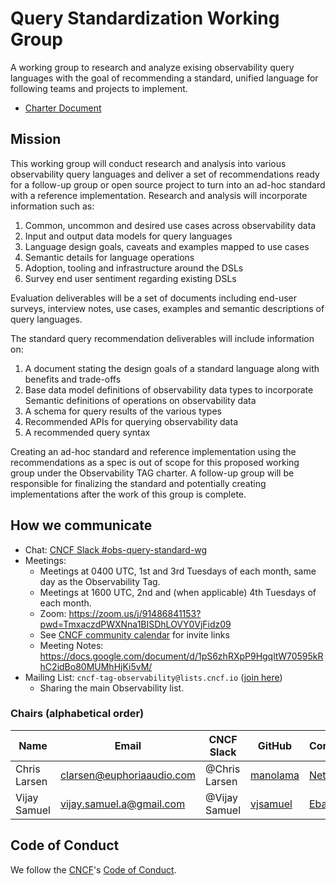 # Query Standardization Working Group

A working group to research and analyze exising observability query languages with the goal of
recommending a standard, unified language for following teams and projects to implement.

* [Charter Document](https://docs.google.com/document/d/1JRQ4hoLtvWl6NqBu_RN8T7tFaFY5jkzdzsB9H-V370A/edit#)

## Mission

This working group will conduct research and analysis into various observability query languages and 
deliver a set of recommendations ready for a follow-up group or open source project to turn into an 
ad-hoc standard with a reference implementation. Research and analysis will incorporate information 
such as:

1) Common, uncommon and desired use cases across observability data
1) Input and output data models for query languages
1) Language design goals, caveats and examples mapped to use cases
1) Semantic details for language operations
1) Adoption, tooling and infrastructure around the DSLs
1) Survey end user sentiment regarding existing DSLs

Evaluation deliverables will be a set of documents including end-user surveys, interview notes, use 
cases, examples and semantic descriptions of query languages.

The standard query recommendation deliverables will include information on:

1) A document stating the design goals of a standard language along with benefits and trade-offs
1) Base data model definitions of observability data types to incorporate Semantic definitions of 
   operations on observability data
1) A schema for query results of the various types
1) Recommended APIs for querying observability data
1) A recommended query syntax

Creating an ad-hoc standard and reference implementation using the recommendations as a spec is out 
of scope for this proposed working group under the Observability TAG charter. A follow-up group will 
be responsible for finalizing the standard and potentially creating implementations after the work of 
this group is complete.

## How we communicate

* Chat: [CNCF Slack #obs-query-standard-wg](https://slack.cncf.io)
* Meetings:
    * Meetings at 0400 UTC, 1st and 3rd Tuesdays of each month, same day as the Observability Tag.
    * Meetings at 1600 UTC, 2nd and (when applicable) 4th Tuesdays of each month.
    * Zoom: https://zoom.us/j/91486841153?pwd=TmxaczdPWXNna1BISDhLOVY0VjFidz09
    * See [CNCF community calendar](https://www.cncf.io/community/calendar/) for invite links
    * Meeting Notes: https://docs.google.com/document/d/1pS6zhRXpP9HgqltW70595kRhC2idBo80MUMhHjKi5vM/
* Mailing List: `cncf-tag-observability@lists.cncf.io` ([join here](https://lists.cncf.io/g/cncf-tag-observability))
    * Sharing the main Observability list.

### Chairs (alphabetical order)

| Name         | Email                     | CNCF Slack    | GitHub     | Company   | Open Source         |
|--------------|---------------------------|---------------|------------|-----------|---------------------|
| Chris Larsen | clarsen@euphoriaaudio.com | @Chris Larsen | [manolama] | [Netflix] | [OpenTSDB], [Atlas] |
| Vijay Samuel | vijay.samuel.a@gmail.com  | @Vijay Samuel | [vjsamuel] | [Ebay]    |                     |

## Code of Conduct

We follow the [CNCF](https://www.cncf.io/)'s 
[Code of Conduct](https://github.com/cncf/foundation/blob/master/code-of-conduct.md).



[manolama]:       https://github.com/manolama
[Netflix]:        https://netflix.com
[OpenTSDB]:       https://github.com/OpenTSDB
[Atlas]:          https://github.com/Netflix/atlas
[vjsamuel]:       https://github.com/vjsamuel
[Ebay]:           https://www.ebay.com